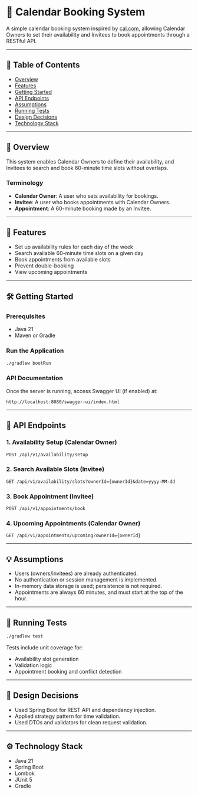 
# 📅 Calendar Booking System

A simple calendar booking system inspired by [cal.com](https://cal.com), allowing Calendar Owners to set their availability and Invitees to book appointments through a RESTful API.

---

## 🧾 Table of Contents

- [Overview](#overview)
- [Features](#features)
- [Getting Started](#getting-started)
- [API Endpoints](#api-endpoints)
- [Assumptions](#assumptions)
- [Running Tests](#running-tests)
- [Design Decisions](#design-decisions)
- [Technology Stack](#technology-stack)

---

## 📌 Overview

This system enables Calendar Owners to define their availability, and Invitees to search and book 60-minute time slots without overlaps.

### Terminology

- **Calendar Owner**: A user who sets availability for bookings.
- **Invitee**: A user who books appointments with Calendar Owners.
- **Appointment**: A 60-minute booking made by an Invitee.

---

## 🚀 Features

- Set up availability rules for each day of the week
- Search available 60-minute time slots on a given day
- Book appointments from available slots
- Prevent double-booking
- View upcoming appointments

---

## 🛠 Getting Started

### Prerequisites

- Java 21
- Maven or Gradle

### Run the Application

```bash
./gradlew bootRun
```

### API Documentation

Once the server is running, access Swagger UI (if enabled) at:

```
http://localhost:8080/swagger-ui/index.html
```

---

## 📡 API Endpoints

### 1. Availability Setup (Calendar Owner)

```
POST /api/v1/availability/setup
```

### 2. Search Available Slots (Invitee)

```
GET /api/v1/availability/slots?ownerId={ownerId}&date=yyyy-MM-dd
```

### 3. Book Appointment (Invitee)

```
POST /api/v1/appointments/book
```

### 4. Upcoming Appointments (Calendar Owner)

```
GET /api/v1/appointments/upcoming?ownerId={ownerId}
```

---

## 💡 Assumptions

- Users (owners/invitees) are already authenticated.
- No authentication or session management is implemented.
- In-memory data storage is used; persistence is not required.
- Appointments are always 60 minutes, and must start at the top of the hour.

---

## 🧪 Running Tests

```bash
./gradlew test
```

Tests include unit coverage for:
- Availability slot generation
- Validation logic
- Appointment booking and conflict detection

---

## 🧱 Design Decisions

- Used Spring Boot for REST API and dependency injection.
- Applied strategy pattern for time validation.
- Used DTOs and validators for clean request validation.

---

## ⚙️ Technology Stack

- Java 21
- Spring Boot
- Lombok
- JUnit 5
- Gradle
